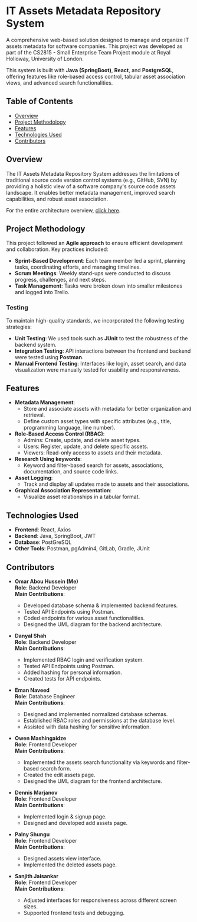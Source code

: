 # IT Assets Metadata Repository System

A comprehensive web-based solution designed to manage and organize IT assets metadata for software companies. This project was developed as part of the CS2815 - Small Enterprise Team Project module at Royal Holloway, University of London.

This system is built with **Java (SpringBoot)**, **React**, and **PostgreSQL**, offering features like role-based access control, tabular asset association views, and advanced search functionalities.

## Table of Contents
- [Overview](#overview)
- [Project Methodology](#project-methodology)
- [Features](#features)
- [Technologies Used](#technologies-used)
- [Contributors](#contributors)

## Overview
The IT Assets Metadata Repository System addresses the limitations of traditional source code version control systems (e.g., GitHub, SVN) by providing a holistic view of a software company's source code assets landscape. It enables better metadata management, improved search capabilities, and robust asset association.

For the entire architecture overview, [click here](images/Architecture-Diagram.jpg).

## Project Methodology
This project followed an **Agile approach** to ensure efficient development and collaboration. Key practices included:

- **Sprint-Based Development**: Each team member led a sprint, planning tasks, coordinating efforts, and managing timelines.
- **Scrum Meetings**: Weekly stand-ups were conducted to discuss progress, challenges, and next steps.
- **Task Management**: Tasks were broken down into smaller milestones and logged into Trello.

### Testing
To maintain high-quality standards, we incorporated the following testing strategies:
- **Unit Testing**: We used tools such as **JUnit** to test the robustness of the backend system.
- **Integration Testing**: API interactions between the frontend and backend were tested using **Postman**.
- **Manual Frontend Testing**: Interfaces like login, asset search, and data visualization were manually tested for usability and responsiveness.


## Features
- **Metadata Management**:
    - Store and associate assets with metadata for better organization and retrieval.
    - Define custom asset types with specific attributes (e.g., title, programming language, line number).
- **Role-Based Access Control (RBAC)**:
    - Admins: Create, update, and delete asset types.
    - Users: Register, update, and delete specific assets.
    - Viewers: Read-only access to assets and their metadata.
- **Research Using keywords**:
    - Keyword and filter-based search for assets, associations, documentation, and source code links.
- **Asset Logging**:
    - Track and display all updates made to assets and their associations.
- **Graphical Association Representation**:
    - Visualize asset relationships in a tabular format.

## Technologies Used
- **Frontend**: React, Axios
- **Backend**: Java, SpringBoot, JWT
- **Database**: PostGreSQL
- **Other Tools**: Postman, pgAdmin4, GitLab, Gradle, JUnit


## Contributors
- **Omar Abou Hussein (Me)**  
  **Role**: Backend Developer  
  **Main Contributions**:  
  - Developed database schema & implemented backend features.
  - Tested API Endpoints using Postman.
  - Coded endpoints for various asset functionalities.
  - Designed the UML diagram for the backend architecture.

- **Danyal Shah**  
  **Role**: Backend Developer  
  **Main Contributions**:  
  - Implemented RBAC login and verification system.
  - Tested API Endpoints using Postman.
  - Added hashing for personal information.
  - Created tests for API endpoints.

- **Eman Naveed**  
  **Role**: Database Engineer  
  **Main Contributions**:  
  - Designed and implemented normalized database schemas. 
  - Established RBAC roles and permissions at the database level.
  - Assisted with data hashing for sensitive information.

- **Owen Mashingaidze**  
  **Role**: Frontend Developer  
  **Main Contributions**:  
  - Implemented the assets search functionality via keywords and filter-based search form.
  - Created the edit assets page.
  - Designed the UML diagram for the frontend architecture.

- **Dennis Marjanov**  
  **Role**: Frontend Developer  
  **Main Contributions**: 
  - Implemented login & signup page.
  - Designed and developed add assets page. 

- **Palny Shungu**  
  **Role**: Frontend Developer  
  **Main Contributions**:
  - Designed assets view interface.
  - Implemented the deleted assets page.

- **Sanjith Jaisankar**  
  **Role**: Frontend Developer  
  **Main Contributions**:
  - Adjusted interfaces for responsiveness across different screen sizes.
  - Supported frontend tests and debugging.

